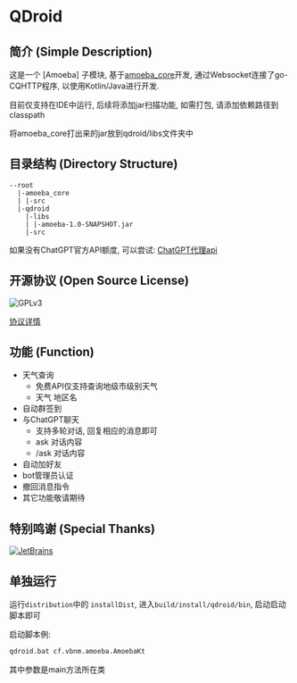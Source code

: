 # QDroid

## 简介 (Simple Description)

这是一个 [Amoeba] 子模块, 基于[amoeba_core](https://github.com/Lu7fer/amoeba_core)开发,
通过Websocket连接了go-CQHTTP程序, 以使用Kotlin/Java进行开发.

目前仅支持在IDE中运行, 后续将添加jar扫描功能, 如需打包, 请添加依赖路径到classpath

将amoeba_core打出来的jar放到qdroid/libs文件夹中

## 目录结构 (Directory Structure)

```
--root
  |-amoeba_core
  | |-src
  |-qdroid
    |-libs
    | |-amoeba-1.0-SNAPSHOT.jar
    |-src
```

如果没有ChatGPT官方API额度, 可以尝试:
[ChatGPT代理api](https://api2d.com/r/189820)

## 开源协议 (Open Source License)

![GPLv3](https://www.gnu.org/graphics/gplv3-or-later.svg)

[协议详情](https://www.gnu.org/licenses/gpl-3.0.txt)

## 功能 (Function)

- 天气查询
  - 免费API仅支持查询地级市级别天气
  - 天气 地区名
- 自动群签到
- 与ChatGPT聊天
  - 支持多轮对话, 回复相应的消息即可
  - ask 对话内容
  - /ask 对话内容
- 自动加好友
- bot管理员认证
- 撤回消息指令
- 其它功能敬请期待

## 特别鸣谢 (Special Thanks)

[![JetBrains](https://resources.jetbrains.com/storage/products/company/brand/logos/jb_beam.svg)](https://www.jetbrains.com/idea/)

## 单独运行

运行`distribution`中的 `installDist`, 进入`build/install/qdroid/bin`, 启动启动脚本即可

启动脚本例:

```bash
qdroid.bat cf.vbnm.amoeba.AmoebaKt
```

其中参数是main方法所在类